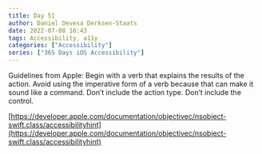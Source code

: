 ```yaml
---
title: Day 51
author: Daniel Devesa Derksen-Staats
date: 2022-07-08 16:43
tags: Accessibility, a11y
categories: ["Accessibility"]
series: ["365 Days iOS Accessibility"]
---
```


Guidelines from Apple: Begin with a verb that explains the results of the action. Avoid using the imperative form of a verb because that can make it sound like a command. Don’t include the action type. Don’t include the control.

[https://developer.apple.com/documentation/objectivec/nsobject-swift.class/accessibilityhint](https://developer.apple.com/documentation/objectivec/nsobject-swift.class/accessibilityhint)

